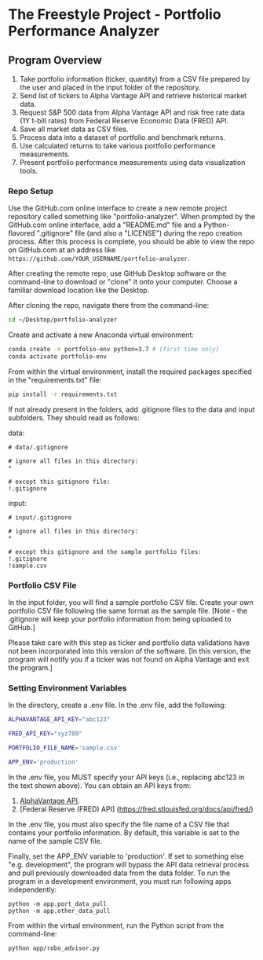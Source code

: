 # The Freestyle Project - Portfolio Performance Analyzer

## Program Overview

  1. Take portfolio information (ticker, quantity) from a CSV file prepared by the user and placed in the input folder of the repository.
  2. Send list of tickers to Alpha Vantage API and retrieve historical market data.
  3. Request S&P 500 data from Alpha Vantage API and risk free rate data (1Y t-bill rates) from Federal Reserve Economic Data (FRED) API.
  4. Save all market data as CSV files.
  5. Process data into a dataset of portfolio and benchmark returns.
  6. Use calculated returns to take various portfolio performance measurements.
  7. Present portfolio performance measurements using data visualization tools.


### Repo Setup

Use the GitHub.com online interface to create a new remote project repository called something like "portfolio-analyzer". When prompted by the GitHub.com online interface, add a "README.md" file and a Python-flavored ".gitignore" file (and also a "LICENSE") during the repo creation process. After this process is complete, you should be able to view the repo on GitHub.com at an address like `https://github.com/YOUR_USERNAME/portfolio-analyzer`.

After creating the remote repo, use GitHub Desktop software or the command-line to download or "clone" it onto your computer. Choose a familiar download location like the Desktop.

After cloning the repo, navigate there from the command-line:

```sh
cd ~/Desktop/portfolio-analyzer
```

Create and activate a new Anaconda virtual environment:

```sh
conda create -n portfolio-env python=3.7 # (first time only)
conda activate portfolio-env
```

From within the virtual environment, install the required packages specified in the "requirements.txt" file:

```sh
pip install -r requirements.txt
```

If not already present in the folders, add .gitignore files to the data and input subfolders.  They should read as follows:

data:
```
# data/.gitignore

# ignore all files in this directory:
*

# except this gitignore file:
!.gitignore
```
input:
```
# input/.gitignore

# ignore all files in this directory:
*

# except this gitignore and the sample portfolio files:
!.gitignore
!sample.csv
```

### Portfolio CSV File

In the input folder, you will find a sample portfolio CSV file.  Create your own portfolio CSV file following the same format as the sample file.  [Note - the .gitignore will keep your portfolio information from being uploaded to GitHub.]

Please take care with this step as ticker and portfolio data validations have not been incorporated into this version of the software.  [In this version, the program will notify you if a ticker was not found on Alpha Vantage and exit the program.]

### Setting Environment Variables

In the directory, create a .env file.  In the .env file, add the following:

```sh
ALPHAVANTAGE_API_KEY="abc123"

FRED_API_KEY="xyz789"

PORTFOLIO_FILE_NAME='sample.csv'

APP_ENV='production'
```

In the .env file, you MUST specify your API keys (i.e., replacing abc123 in the text shown above).  You can obtain an API keys from:
1. [AlphaVantage API](https://www.alphavantage.co).
2. [Federal Reserve (FRED) API] (https://fred.stlouisfed.org/docs/api/fred/)


In the .env file, you must also specify the file name of a CSV file that contains your portfolio information.  By default, this variable is set to the name of the sample CSV file.

Finally, set the APP_ENV variable to 'production'.  If set to something else "e.g. development", the program will bypass the API data retrieval process and pull previously downloaded data from the data folder.  To run the program in a development environment, you must run following apps independently:
```
python -m app.port_data_pull
python -m app.other_data_pull
```

From within the virtual environment, run the Python script from the command-line:

```sh
python app/robo_advisor.py
```

